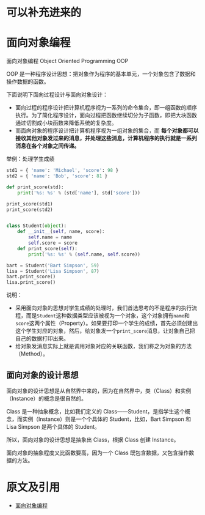 
# 可以补充进来的



# 面向对象编程

面向对象编程 Object Oriented Programming OOP


OOP 是一种程序设计思想：把对象作为程序的基本单元，一个对象包含了数据和操作数据的函数。

下面说明下面向过程设计与面向对象设计：

- 面向过程的程序设计把计算机程序视为一系列的命令集合，即一组函数的顺序执行。为了简化程序设计，面向过程把函数继续切分为子函数，即把大块函数通过切割成小块函数来降低系统的复杂度。
- 而面向对象的程序设计把计算机程序视为一组对象的集合，而 **每个对象都可以接收其他对象发过来的消息，并处理这些消息，计算机程序的执行就是一系列消息在各个对象之间传递。**


举例：处理学生成绩


```py
std1 = { 'name': 'Michael', 'score': 98 }
std2 = { 'name': 'Bob', 'score': 81 }

def print_score(std):
    print('%s: %s' % (std['name'], std['score']))

print_score(std1)
print_score(std2)


class Student(object):
    def __init__(self, name, score):
        self.name = name
        self.score = score
    def print_score(self):
        print('%s: %s' % (self.name, self.score))

bart = Student('Bart Simpson', 59)
lisa = Student('Lisa Simpson', 87)
bart.print_score()
lisa.print_score()
```

说明：

- 采用面向对象的思想对学生成绩的处理时，我们首选思考的不是程序的执行流程，而是`Student`这种数据类型应该被视为一个对象，这个对象拥有`name`和`score`这两个属性（Property）。如果要打印一个学生的成绩，首先必须创建出这个学生对应的对象，然后，给对象发一个`print_score`消息，让对象自己把自己的数据打印出来。
- 给对象发消息实际上就是调用对象对应的关联函数，我们称之为对象的方法（Method）。

## 面向对象的设计思想

面向对象的设计思想是从自然界中来的，因为在自然界中，类（Class）和实例（Instance）的概念是很自然的。

Class 是一种抽象概念，比如我们定义的 Class——Student，是指学生这个概念，而实例（Instance）则是一个个具体的 Student，比如，Bart Simpson 和 Lisa Simpson 是两个具体的 Student。

所以，面向对象的设计思想是抽象出 Class，根据 Class 创建 Instance。

面向对象的抽象程度又比函数要高，因为一个 Class 既包含数据，又包含操作数据的方法。



# 原文及引用

- [面向对象编程](https://www.liaoxuefeng.com/wiki/0014316089557264a6b348958f449949df42a6d3a2e542c000/0014318645694388f1f10473d7f416e9291616be8367ab5000)
